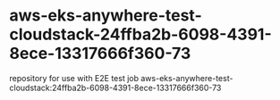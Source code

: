 # aws-eks-anywhere-test-cloudstack-24ffba2b-6098-4391-8ece-13317666f360-73
repository for use with E2E test job aws-eks-anywhere-test-cloudstack:24ffba2b-6098-4391-8ece-13317666f360-73
